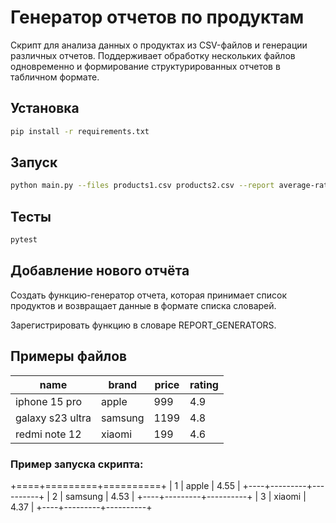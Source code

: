 # Генератор отчетов по продуктам

Скрипт для анализа данных о продуктах из CSV-файлов и генерации различных отчетов. Поддерживает обработку нескольких файлов одновременно и формирование структурированных отчетов в табличном формате.

## Установка

```bash
pip install -r requirements.txt
```

## Запуск

```bash
python main.py --files products1.csv products2.csv --report average-rating
```

## Тесты 
```bash
pytest
```

## Добавление нового отчёта 

Создать функцию-генератор отчета, которая принимает список продуктов и возвращает данные в формате списка словарей.

Зарегистрировать функцию в словаре REPORT_GENERATORS.

## Примеры файлов


| name              | brand   | price | rating |
|-------------------|---------|-------|--------|
| iphone 15 pro     | apple   | 999   | 4.9    |
| galaxy s23 ultra  | samsung | 1199  | 4.8    |
| redmi note 12     | xiaomi  | 199   | 4.6    |

### Пример запуска скрипта:

+====+=========+==========+
|  1 | apple   |     4.55 |
+----+---------+----------+
|  2 | samsung |     4.53 |
+----+---------+----------+
|  3 | xiaomi  |     4.37 |
+----+---------+----------+
